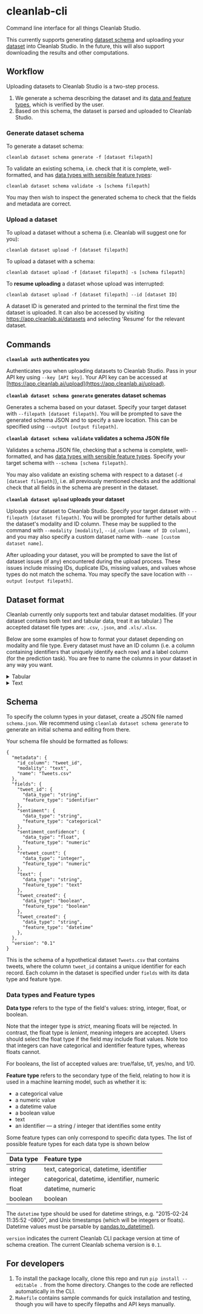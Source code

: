 # cleanlab-cli
Command line interface for all things Cleanlab Studio.

This currently supports generating <a href="#schema">dataset schema</a> and uploading your <a href="#dataset-format">dataset</a> into Cleanlab Studio.
In the future, this will also support downloading the results and other computations.

## Workflow
Uploading datasets to Cleanlab Studio is a two-step process.
1. We generate a schema describing the dataset and its <a href="#data-types-and-feature-types">data and feature types</a>, which is verified by the user.
2. Based on this schema, the dataset is parsed and uploaded to Cleanlab Studio.

### Generate dataset schema

To generate a dataset schema:

`cleanlab dataset schema generate -f [dataset filepath]`

To validate an existing schema, i.e. check that it is complete, well-formatted, and has <a href="#data-types-and-feature-types">data types with sensible feature types</a>:

`cleanlab dataset schema validate -s [schema filepath]`

You may then wish to inspect the generated schema to check that the fields and metadata are correct.

### Upload a dataset

To upload a dataset without a schema (i.e. Cleanlab will suggest one for you):

`cleanlab dataset upload -f [dataset filepath]`

To upload a dataset with a schema:

`cleanlab dataset upload -f [dataset filepath] -s [schema filepath]`

To **resume uploading** a dataset whose upload was interrupted:

`cleanlab dataset upload -f [dataset filepath] --id [dataset ID]`

A dataset ID is generated and printed to the terminal the first time the dataset is uploaded.
It can also be accessed by visiting https://app.cleanlab.ai/datasets and selecting 'Resume' for the relevant dataset.

## Commands
**`cleanlab auth` authenticates you**

Authenticates you when uploading datasets to Cleanlab Studio.
Pass in your API key using `--key [API key]`. Your API key can be accessed at [https://app.cleanlab.ai/upload](https://app.cleanlab.ai/upload).

**`cleanlab dataset schema generate` generates dataset schemas**

Generates a schema based on your dataset.
Specify your target dataset with `--filepath [dataset filepath]`.
You will be prompted to save the generated schema JSON and to specify a save location.
This can be specified using `--output [output filepath]`.

**`cleanlab dataset schema validate` validates a schema JSON file**

Validates a schema JSON file, checking that a schema is complete, well-formatted, and has <a href="#data_types_and_feature_types">data types with sensible feature types</a>.
Specify your target schema with `--schema [schema filepath]`.

You may also validate an existing schema with respect to a dataset (`-d [dataset filepath]`),
i.e. all previously mentioned checks and the additional check that all fields in the schema are present in the dataset.

**`cleanlab dataset upload` uploads your dataset**

Uploads your dataset to Cleanlab Studio.
Specify your target dataset with `--filepath [dataset filepath]`.
You will be prompted for further details about the dataset's modality and ID column.
These may be supplied to the command with `--modality [modality]`, `--id_column [name of ID column]`,
and you may also specify a custom dataset name with`--name [custom dataset name]`.


After uploading your dataset, you will be prompted to save the list of dataset issues (if any) encountered during the upload process.
These issues include missing IDs, duplicate IDs, missing values, and values whose types do not match the schema.
You may specify the save location with `--output [output filepath]`.

## Dataset format

Cleanlab currently only supports text and tabular dataset modalities.
(If your dataset contains both text and tabular data, treat it as tabular.)
The accepted dataset file types are: `.csv`, `.json`, and `.xls/.xlsx`.


Below are some examples of how to format your dataset depending on modality and file type.
Every dataset must have an ID column (i.e. a column containing identifiers that uniquely identify each row) and a label column (for the prediction task).
You are free to name the columns in your dataset in any way you want.

<details>
<summary>Tabular</summary>

<details>
<summary>.csv, .xls, .xlsx</summary>

| flower_id | width | length | color | species |
|:----------|:------|--------|-------|---------|
| flower_01 | 4     | 3      | red   | rose    |
| flower_02 | 7     | 2      | white | lily    |
</details>
<details>
<summary>.json</summary>

```json
{
  "rows": [
    {
      "flower_id": "flower_01",
      "width": 4,
      "length": 3,
      "color": "red",
      "species": "rose"
    },
    {
      "flower_id": "flower_02",
      "width": 7,
      "length": 2,
      "color": "white",
      "species": "lily"
    }
  ]
}
```
</details>
</details>
<details>
<summary>Text</summary>
<details>
<summary>.csv, .xls, .xlsx</summary>

| review_id | review | sentiment |
|:----------|:-------|-----------|
| review_1  | The sales rep was fantastic!     | positive  |
| review_2  | He was a bit wishy-washy.     | negative  |
</details>

<details>
<summary>.json</summary>

```json
{
  "rows": [
    {
      "review_id": "review_1",
      "review": "The sales rep was fantastic!",
      "label": "positive"
    },
    {
      "review_id": "review_2",
      "review": "He was a bit wishy-washy.",
      "label": "negative"
    }
  ]
}
```
</details>
</details>

## Schema

To specify the column types in your dataset, create a JSON file named `schema.json`.
We recommend using `cleanlab dataset schema generate` to generate an initial schema and editing from there.

Your schema file should be formatted as follows:
```
{
  "metadata": {
    "id_column": "tweet_id",
    "modality": "text",
    "name": "Tweets.csv"
  },
  "fields": {
    "tweet_id": {
      "data_type": "string",
      "feature_type": "identifier"
    },
    "sentiment": {
      "data_type": "string",
      "feature_type": "categorical"
    },
    "sentiment_confidence": {
      "data_type": "float",
      "feature_type": "numeric"
    },
    "retweet_count": {
      "data_type": "integer",
      "feature_type": "numeric"
    },
    "text": {
      "data_type": "string",
      "feature_type": "text"
    },
    "tweet_created": {
      "data_type": "boolean",
      "feature_type": "boolean"
    },
    "tweet_created": {
      "data_type": "string",
      "feature_type": "datetime"
    },
  },
  "version": "0.1"
}
```
This is the schema of a hypothetical dataset `Tweets.csv` that contains tweets, where the column `tweet_id` contains a unique identifier for each record.
Each column in the dataset is specified under `fields` with its data type and feature type.

### Data types and Feature types
**Data type** refers to the type of the field's values: string, integer, float, or boolean.

Note that the integer type is *strict*, meaning floats will be rejected.
In contrast, the float type is *lenient*, meaning integers are accepted.
Users should select the float type if the field may include float values.
Note too that integers can have categorical and identifier feature types, whereas floats cannot.

For booleans, the list of accepted values are: true/false, t/f, yes/no, and 1/0.

**Feature type** refers to the secondary type of the field, relating to how it is used in a machine learning model,
such as whether it is:
- a categorical value
- a numeric value
- a datetime value
- a boolean value
- text
- an identifier — a string / integer that identifies some entity

Some feature types can only correspond to specific data types.
The list of possible feature types for each data type is shown below

| Data type  | Feature type                               |
|:-----------|:-------------------------------------------|
| string     | text, categorical, datetime, identifier    |
| integer    | categorical, datetime, identifier, numeric |
 | float      | datetime, numeric                          |
| boolean    | boolean                                    |

The `datetime` type should be used for datetime strings, e.g. "2015-02-24 11:35:52 -0800", and Unix timestamps (which will be integers or floats).
Datetime values must be parsable by [pandas.to_datetime()](https://pandas.pydata.org/docs/reference/api/pandas.to_datetime.html).

`version` indicates the current Cleanlab CLI package version at time of schema creation.
The current Cleanlab schema version is `0.1`.



## For developers
1. To install the package locally, clone this repo and run `pip install --editable .` from the home directory.
Changes to the code are reflected automatically in the CLI.
3. `Makefile` contains sample commands for quick installation and testing, though you will have to specify filepaths and API keys manually.
